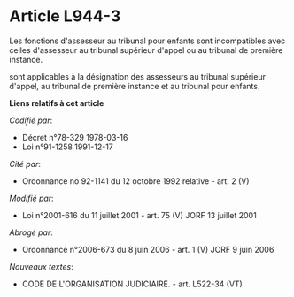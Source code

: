 # Article L944-3

Les fonctions d'assesseur au tribunal pour enfants sont incompatibles avec celles d'assesseur au tribunal supérieur d'appel
ou au tribunal de première instance.

sont applicables à la désignation des assesseurs au tribunal supérieur d'appel, au tribunal de première instance et au
tribunal pour enfants.

**Liens relatifs à cet article**

_Codifié par_:

  - Décret n°78-329 1978-03-16
  - Loi n°91-1258 1991-12-17

_Cité par_:

  - Ordonnance no 92-1141 du 12 octobre 1992 relative  - art. 2 (V)

_Modifié par_:

  - Loi n°2001-616 du 11 juillet 2001 - art. 75 (V) JORF 13 juillet 2001

_Abrogé par_:

  - Ordonnance n°2006-673 du 8 juin 2006 - art. 1 (V) JORF 9 juin 2006

_Nouveaux textes_:

  - CODE DE L'ORGANISATION JUDICIAIRE. - art. L522-34 (VT)
